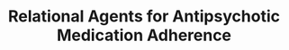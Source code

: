 ---
name: "Relational Agents For Antipsychotic Medication Adherence"
title: "Relational Agents for Antipsychotic Medication Adherence"
project: null
event: "CHI'08 workshop on Technology in Mental Health."
authors:
- name: "Bickmore, T."
- name: "Pfeifer, L."
year: 2008
resources:
- name: "CHI08-mentalhealth"
  src: "CHI08-mentalhealth.pdf"
external_url: null
draft: false
---